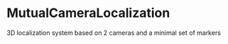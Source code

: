 MutualCameraLocalization
========================

3D localization system based on 2 cameras and a minimal set of markers
